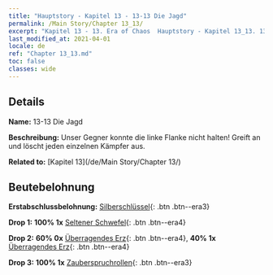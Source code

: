 ```yaml
---
title: "Hauptstory - Kapitel 13 - 13-13 Die Jagd"
permalink: /Main Story/Chapter 13_13/
excerpt: "Kapitel 13 - 13. Era of Chaos  Hauptstory - Kapitel 13_13. 13-13 Die Jagd"
last_modified_at: 2021-04-01
locale: de
ref: "Chapter 13_13.md"
toc: false
classes: wide
---
```


## Details

 **Name:** 13-13 Die Jagd

 **Beschreibung:** Unser Gegner konnte die linke Flanke nicht halten! Greift an und löscht jeden einzelnen Kämpfer aus.

 **Related to:** [Kapitel 13](/de/Main Story/Chapter 13/)

## Beutebelohnung

 **Erstabschlussbelohnung:** [Silberschlüssel](/de/Items/con_693/){: .btn .btn--era3}

 **Drop 1:** **100% 1x** [Seltener Schwefel](/de/Items/mat_43/){: .btn .btn--era4}

 **Drop 2:** **60% 0x** [Überragendes Erz](/de/Items/mat_33/){: .btn .btn--era4}, **40% 1x** [Überragendes Erz](/de/Items/mat_33/){: .btn .btn--era4}

 **Drop 3:** **100% 1x** [Zauberspruchrollen](/de/Items/con_694/){: .btn .btn--era3}


